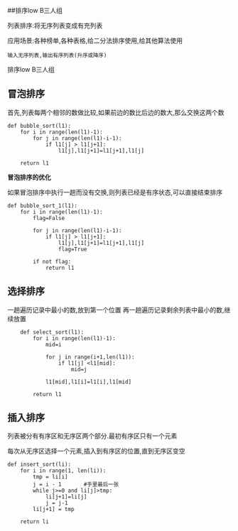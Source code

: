 ##排序low B三人组

列表排序:将无序列表变成有充列表

应用场景:各种榜单,各种表格,给二分法排序使用,给其他算法使用

    输入无序列表,输出有序列表(升序或降序)
	
排序low B三人组

## 冒泡排序

首先,列表每两个相邻的数做比较,如果前边的数比后边的数大,那么交换这两个数
```
def bubble_sort(l1):
    for i in range(len(l1)-1):
        for j in range(len(l1)-i-1):
            if l1[j] > l1[j+1]:
                l1[j],l1[j+1]=l1[j+1],l1[j]
                
    return l1
```
**冒泡排序的优化**

如果冒泡排序中执行一趟而没有交换,则列表已经是有序状态,可以直接结束排序
```
def bubble_sort_1(l1):
    for i in range(len(l1)-1):
        flag=False
        
        for j in range(len(l1)-i-1):
            if l1[j] > l1[j+1]:
                l1[j],l1[j+1]=l1[j+1],l1[j]
                flag=True
        
        if not flag:
            return l1
```
## 选择排序

一趟遍历记录中最小的数,放到第一个位置
再一趟遍历记录剩余列表中最小的数,继续放置				
```
    def select_sort(l1):
        for i in range(len(l1)-1):
            mid=i
    
            for j in range(i+1,len(l1)):
                if l1[j] <l1[mid]:
                    mid=j
    
            l1[mid],l1[i]=l1[i],l1[mid]
    
        return l1
```
## 插入排序

列表被分有有序区和无序区两个部分.最初有序区只有一个元素

每次从无序区选择一个元素,插入到有序区的位置,直到无序区变空
```
def insert_sort(li):
    for i in range(1, len(li)):
        tmp = li[i]
        j = i - 1       #手里最后一张
        while j>=0 and li[j]>tmp:
            li[j+1]=li[j]
            j = j-1
        li[j+1] = tmp
        
    return li	
```